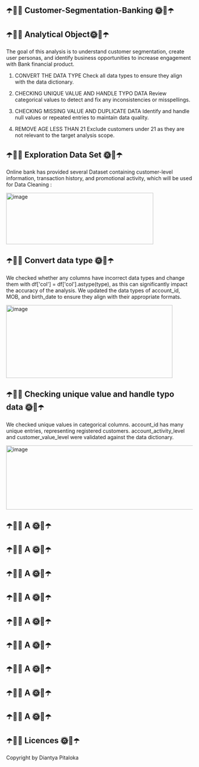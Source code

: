 ## ☂️🌂🌞 Customer-Segmentation-Banking 🌞🌂☂️

## ☂️🌂🌞 Analytical Object🌞🌂☂️
 The goal of this analysis is to understand customer segmentation, create user personas, and identify business opportunities to increase engagement with Bank financial product.

1) CONVERT THE DATA TYPE
Check all data types to ensure they align with the data dictionary.

2) CHECKING UNIQUE VALUE AND HANDLE TYPO DATA
Review categorical values to detect and fix any inconsistencies or misspellings.

3) CHECKING MISSING VALUE AND DUPLICATE DATA
Identify and handle null values or repeated entries to maintain data quality.

4) REMOVE AGE LESS THAN 21
Exclude customers under 21 as they are not relevant to the target analysis scope.



## ☂️🌂🌞 Exploration Data Set 🌞🌂☂️
Online bank has provided several Dataset containing customer-level information, transaction history, and promotional activity, which will be used for Data Cleaning  :


<img width="397" height="139" alt="image" src="https://github.com/user-attachments/assets/71ee7999-09fd-43b3-a447-caa589dbf65d" />



## ☂️🌂🌞 Convert data type 🌞🌂☂️
 We checked whether any columns have incorrect data types and change them with df['col'] = df['col'].astype(type), as this can significantly impact the accuracy of the analysis. We updated the data types of account_id, MOB, and birth_date to ensure they align with their appropriate formats.

<img width="449" height="197" alt="image" src="https://github.com/user-attachments/assets/657c6621-7e3e-4dc4-bb7f-0323f78ed190" />


## ☂️🌂🌞 Checking unique value and handle typo data 🌞🌂☂️

We checked unique values in categorical columns. account_id has many unique entries, representing registered customers. account_activity_level and customer_value_level were validated against the data dictionary.

<img width="562" height="173" alt="image" src="https://github.com/user-attachments/assets/058dc775-1599-4371-9bc2-a3d58be64292" />


## ☂️🌂🌞 A 🌞🌂☂️

## ☂️🌂🌞 A 🌞🌂☂️

## ☂️🌂🌞 A 🌞🌂☂️

## ☂️🌂🌞 A 🌞🌂☂️

## ☂️🌂🌞 A 🌞🌂☂️

## ☂️🌂🌞 A 🌞🌂☂️

## ☂️🌂🌞 A 🌞🌂☂️

## ☂️🌂🌞 A 🌞🌂☂️

## ☂️🌂🌞 A 🌞🌂☂️

## ☂️🌂🌞 Licences 🌞🌂☂️
Copyright by Diantya Pitaloka
